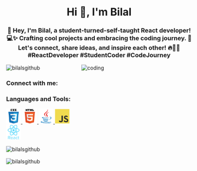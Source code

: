 <h1 align="center">Hi 👋, I'm Bilal</h1>
<h3 align="center">👋 Hey, I'm Bilal, a student-turned-self-taught React developer! 💻✨ Crafting cool projects and embracing the coding journey. 🚀 Let's connect, share ideas, and inspire each other! 🔥👨‍💻 #ReactDeveloper #StudentCoder #CodeJourney</h3>

<img align="right" alt="coding" width="300" height="300" src="https://static.wixstatic.com/media/bbe642_62414e50bef34ce28db1afabf55f17ec~mv2.gif">
  
<p align="left"> <img src="https://komarev.com/ghpvc/?username=bilalsgithub&label=Profile%20views&color=0e75b6&style=flat" alt="bilalsgithub" /> </p>

<h3 align="left">Connect with me:</h3>
<p align="left">
</p>

<h3 align="left">Languages and Tools:</h3>
<p align="left"> <a href="https://www.w3schools.com/css/" target="_blank" rel="noreferrer"> <img src="https://raw.githubusercontent.com/devicons/devicon/master/icons/css3/css3-original-wordmark.svg" alt="css3" width="40" height="40"/> </a> <a href="https://www.w3.org/html/" target="_blank" rel="noreferrer"> <img src="https://raw.githubusercontent.com/devicons/devicon/master/icons/html5/html5-original-wordmark.svg" alt="html5" width="40" height="40"/> </a> <a href="https://www.java.com" target="_blank" rel="noreferrer"> <img src="https://raw.githubusercontent.com/devicons/devicon/master/icons/java/java-original.svg" alt="java" width="40" height="40"/> </a> <a href="https://developer.mozilla.org/en-US/docs/Web/JavaScript" target="_blank" rel="noreferrer"> <img src="https://raw.githubusercontent.com/devicons/devicon/master/icons/javascript/javascript-original.svg" alt="javascript" width="40" height="40"/> </a> <a href="https://reactjs.org/" target="_blank" rel="noreferrer"> <img src="https://raw.githubusercontent.com/devicons/devicon/master/icons/react/react-original-wordmark.svg" alt="react" width="40" height="40"/> </a> </p>

<p><img align="center" src="https://github-readme-stats.vercel.app/api/top-langs?username=bilalsgithub&show_icons=true&locale=en&layout=compact" alt="bilalsgithub" /></p>

<p><img align="center" src="https://github-readme-streak-stats.herokuapp.com/?user=bilalsgithub&" alt="bilalsgithub" /></p>
